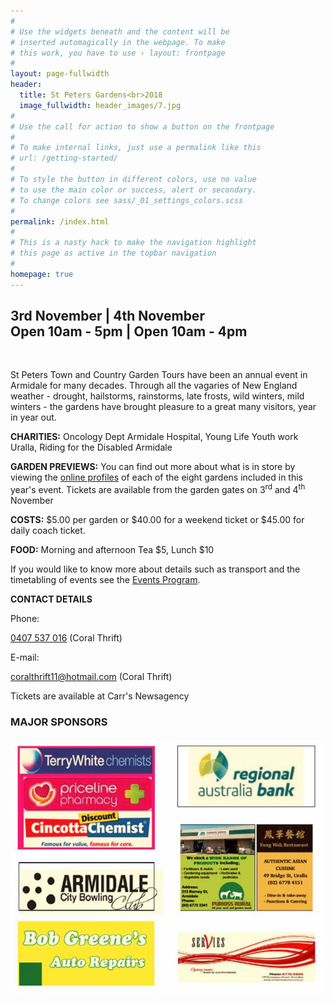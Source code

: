 ```yaml
---
#
# Use the widgets beneath and the content will be
# inserted automagically in the webpage. To make
# this work, you have to use › layout: frontpage
#
layout: page-fullwidth
header:
  title: St Peters Gardens<br>2018
  image_fullwidth: header_images/7.jpg
#
# Use the call for action to show a button on the frontpage
#
# To make internal links, just use a permalink like this
# url: /getting-started/
#
# To style the button in different colors, use no value
# to use the main color or success, alert or secondary.
# To change colors see sass/_01_settings_colors.scss
#
permalink: /index.html
#
# This is a nasty hack to make the navigation highlight
# this page as active in the topbar navigation
#
homepage: true
---
```


<h2 class="text-center">3rd November | 4th November<br>Open 10am - 5pm | Open 10am - 4pm</h2>

<br>


St Peters Town and Country Garden Tours have been an annual event in Armidale for many decades. Through all the vagaries of New England weather - drought, hailstorms, rainstorms, late frosts, wild winters, mild winters - the gardens have brought pleasure to a great many visitors, year in year out.

**CHARITIES:**  Oncology Dept Armidale Hospital, Young Life Youth work Uralla, Riding for the Disabled Armidale

**GARDEN PREVIEWS:** You can find out more about what is in store by viewing the [online profiles](/gardens)  of each of the eight gardens included in this year's event. Tickets are available from the garden gates on 3<sup>rd</sup> and 4<sup>th</sup> November

**COSTS:** $5.00 per garden or $40.00 for a weekend ticket or $45.00 for daily coach ticket.

**FOOD:** Morning and afternoon Tea $5, Lunch $10

If you would like to know more about details such as transport and the timetabling of events see the [Events Program](/events_program).

**CONTACT DETAILS**

Phone:

[0407 537 016](tel:0407537016) (Coral Thrift)

E-mail:

[coralthrift11@hotmail.com](mailto:coralthrift11@hotmail.com) (Coral Thrift) 

Tickets are available at Carr's Newsagency

<div class="text-center">
<h3>MAJOR SPONSORS</h3>
<img src="/images/sponsors/all-sponsors.jpg" alt="Sponsors">
</div>
